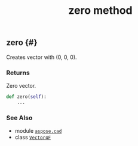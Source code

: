 ﻿---
title: zero method
second_title: Aspose.CAD for Python via .NET API References
description: 
type: docs
weight: 70
url: /python-net/aspose.cad/vector4f/zero/
is_root: false
---

## zero {#}

Creates vector with (0, 0, 0).


### Returns 


Zero vector.


```python
def zero(self):
    ...
```





### See Also
* module [`aspose.cad`](../../)
* class [`Vector4F`](/cad/python-net/aspose.cad/vector4f)
